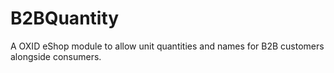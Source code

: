 # B2BQuantity

A OXID eShop module to allow unit quantities and names for B2B customers alongside consumers.
